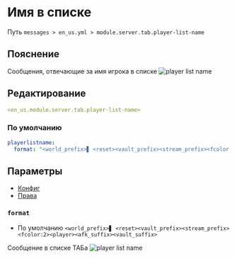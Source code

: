 # Имя в списке
Путь `messages > en_us.yml > module.server.tab.player-list-name`

## Пояснение
Сообщения, отвечающие за имя игрока в списке
![player list name](/playerlistname.png)

## Редактирование
```yaml
<en_us.module.server.tab.player-list-name>
```

### По умолчанию
```yaml
playerlistname:
  format: "<world_prefix>▋ <reset><vault_prefix><stream_prefix><fcolor:2><player><afk_suffix><vault_suffix>"
```

## Параметры

- [Конфиг](/ru/config/module/server/tab/playerlistname/)
- [Права](/ru/permissions/module/server/tab/playerlistname/)

### `format`
- По умолчанию `<world_prefix>▋ <reset><vault_prefix><stream_prefix><fcolor:2><player><afk_suffix><vault_suffix>`

Сообщение в списке ТАБа
![player list name](/playerlistname.png)

